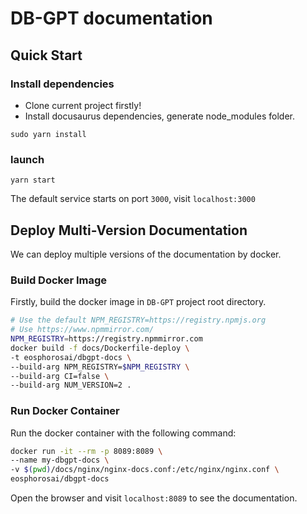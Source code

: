 # DB-GPT documentation 

## Quick Start

### Install dependencies 
- Clone current project firstly!
- Install docusaurus dependencies, generate node_modules folder.

```
sudo yarn install
```

### launch
``` 
yarn start
```

The default service starts on port `3000`, visit `localhost:3000`

## Deploy Multi-Version Documentation

We can deploy multiple versions of the documentation by docker.

### Build Docker Image

Firstly, build the docker image in `DB-GPT` project root directory.

```bash
# Use the default NPM_REGISTRY=https://registry.npmjs.org
# Use https://www.npmmirror.com/
NPM_REGISTRY=https://registry.npmmirror.com
docker build -f docs/Dockerfile-deploy \
-t eosphorosai/dbgpt-docs \
--build-arg NPM_REGISTRY=$NPM_REGISTRY \
--build-arg CI=false \
--build-arg NUM_VERSION=2 .
```

### Run Docker Container

Run the docker container with the following command:
```bash
docker run -it --rm -p 8089:8089 \
--name my-dbgpt-docs \
-v $(pwd)/docs/nginx/nginx-docs.conf:/etc/nginx/nginx.conf \
eosphorosai/dbgpt-docs
```

Open the browser and visit `localhost:8089` to see the documentation.